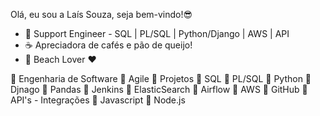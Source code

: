 
Olá, eu sou a Laís Souza, seja bem-vindo!😎

- 🧚‍ Support Engineer - SQL | PL/SQL | Python/Django | AWS | API 
- ☕ Apreciadora de cafés e pão de queijo! 
- 🌴 Beach Lover ❤

💙 Engenharia de Software
💙 Agile
💙 Projetos
💙 SQL
💙 PL/SQL
💙 Python
💙 Djnago
💙 Pandas
💙 Jenkins
💙 ElasticSearch
💙 Airflow
💙 AWS
💙 GitHub
💙 API's - Integrações
💙 Javascript
💙 Node.js


